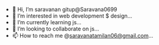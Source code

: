 - 👋 Hi, I’m saravanan gitup@Saravana0699
- 👀 I’m interested in web development $ design...
- 🌱 I’m currently learning js...
- 💞️ I’m looking to collaborate on js...
- 📫 How to reach me @saravanatamilan06@gmail.com...

<!---
Saravana is a ✨ special ✨ repository because its `README.md` (this file) appears on your GitHub profile.
You can click the Preview link to take a look at your changes.
--->
